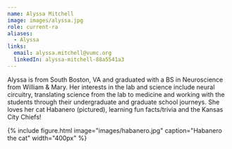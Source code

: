 ```yaml
---
name: Alyssa Mitchell
image: images/alyssa.jpg
role: current-ra
aliases:
  - Alyssa
links:
  email: alyssa.mitchell@vumc.org
  linkedIn: alyssa-mitchell-88a5541a3
---
```

Alyssa is from South Boston, VA and graduated with a BS in Neuroscience from William & Mary. Her interests in the lab and science include neural circuitry,
translating science from the lab to medicine and working with the students through their undergraduate and graduate school journeys. She loves her cat Habanero 
(pictured), learning fun facts/trivia and the Kansas City Chiefs!

{%
  include figure.html
  image="images/habanero.jpg"
  caption="Habanero the cat"
  width="400px"
%}

